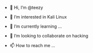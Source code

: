 - 👋 Hi, I’m @teezy
  
- 👀 I’m interested in Kali Linux
- 🌱 I’m currently learning ...
- 💞️ I’m looking to collaborate on hacking
- 📫 How to reach me ...

<!---
Savagedoger/Savagedoger is a ✨ special ✨ repository because its `README.md` (this file) appears on your GitHub profile.
You can click the Preview link to take a look at your changes.
--->
